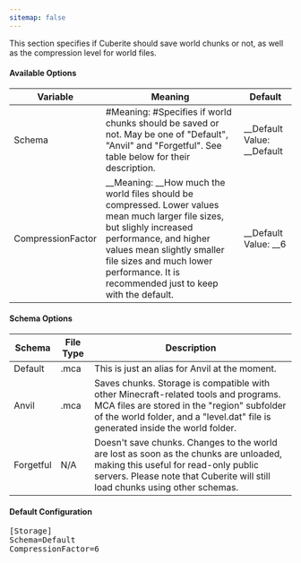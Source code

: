 ```yaml
---
sitemap: false
---
```

This section specifies if Cuberite should save world chunks or not, as well as the compression level for world files.

#### Available Options

| Variable          | Meaning                                                                                                                                                                                                                                                     | Default |
|-------------------|-------------------------------------------------------------------------------------------------------------------------------------------------------------------------------------------------------------------------------------------------------------|---------|
| Schema            | #Meaning: #Specifies if world chunks should be saved or not. May be one of "Default", "Anvil" and "Forgetful". See table below for their description.                                                                                                                  | __Default Value: __Default |
| CompressionFactor | __Meaning: __How much the world files should be compressed. Lower values mean much larger file sizes, but slighly increased performance, and higher values mean slightly smaller file sizes and much lower performance. It is recommended just to keep with the default. | __Default Value: __6       |

#### Schema Options

| Schema    | File Type | Description                                                                                                                                                                                                           |
|-----------|-----------|-----------------------------------------------------------------------------------------------------------------------------------------------------------------------------------------------------------------------|
| Default   | .mca      | This is just an alias for Anvil at the moment.                                                                                                                                                                        |
| Anvil     | .mca      | Saves chunks. Storage is compatible with other Minecraft-related tools and programs. MCA files are stored in the "region" subfolder of the world folder, and a "level.dat" file is generated inside the world folder. |
| Forgetful | N/A       | Doesn't save chunks. Changes to the world are lost as soon as the chunks are unloaded, making this useful for read-only public servers. Please note that Cuberite will still load chunks using other schemas.         |

#### Default Configuration

<pre>
[Storage]
Schema=Default
CompressionFactor=6
</pre>
